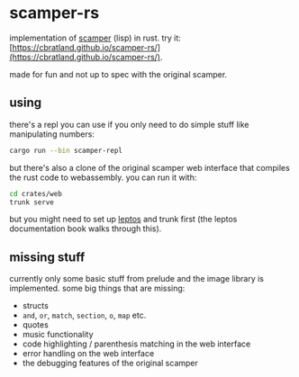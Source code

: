 # scamper-rs

implementation of [scamper](https://github.com/slag-plt/scamper) (lisp) in rust. try it: [https://cbratland.github.io/scamper-rs/](https://cbratland.github.io/scamper-rs/).

made for fun and not up to spec with the original scamper.

## using

there's a repl you can use if you only need to do simple stuff like manipulating numbers:

```bash
cargo run --bin scamper-repl
```

but there's also a clone of the original scamper web interface that compiles the rust code to webassembly. you can run it with:

```bash
cd crates/web
trunk serve
```

but you might need to set up [leptos](https://leptos.dev) and trunk first (the leptos documentation book walks through this).

## missing stuff

currently only some basic stuff from prelude and the image library is implemented. some big things that are missing:

- structs
- `and`, `or`, `match`, `section`, `o`, `map` etc.
- quotes
- music functionality
- code highlighting / parenthesis matching in the web interface
- error handling on the web interface
- the debugging features of the original scamper
